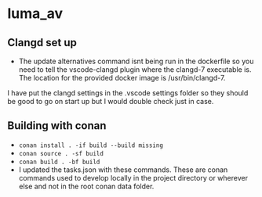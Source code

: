 # luma_av
## Clangd set up
- The update alternatives command isnt being run in the dockerfile so 
you need to tell the vscode-clangd plugin where the clangd-7 executable is.
The location for the provided docker image is /usr/bin/clangd-7.

I have put the clangd settings in the .vscode settings folder so they should be
good to go on start up but I would double check just in case.
## Building with conan
- ```conan install . -if build --build missing```
- ```conan source . -sf build```
- ```conan build . -bf build```
- I updated the tasks.json with these commands. These are conan commands used to 
develop locally in the project directory or wherever else and not in the root 
conan data folder.